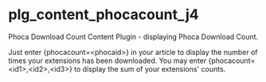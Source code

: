 # plg_content_phocacount_j4
 Phoca Download Count Content Plugin - displaying Phoca Download Count.

Just enter {phocacount=&lt;phocaid&gt;} in your article to display the number of times your extensions has been downloaded.
You may enter {phocacount=&lt;id1&gt;,&lt;id2&gt;,&lt;id3&gt;} to display the sum of your extensions' counts.
